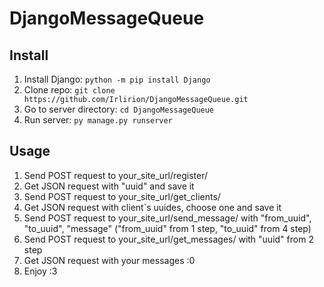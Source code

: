 # DjangoMessageQueue
## Install
1. Install Django: `python -m pip install Django`
2. Clone repo: `git clone https://github.com/Irlirion/DjangoMessageQueue.git`
3. Go to server directory: `cd DjangoMessageQueue`
4. Run server: `py manage.py runserver`

## Usage
1. Send POST request to your_site_url/register/
2. Get JSON request with "uuid" and save it
3. Send POST request to your_site_url/get_clients/
4. Get JSON request with client`s uuides, choose one and save it 
5. Send POST request to your_site_url/send_message/ with "from_uuid", "to_uuid", "message" ("from_uuid" from 1 step, "to_uuid" from 4 step)
6. Send POST request to your_site_url/get_messages/ with "uuid" from 2 step
7. Get JSON request with your messages :0
8. Enjoy :3
